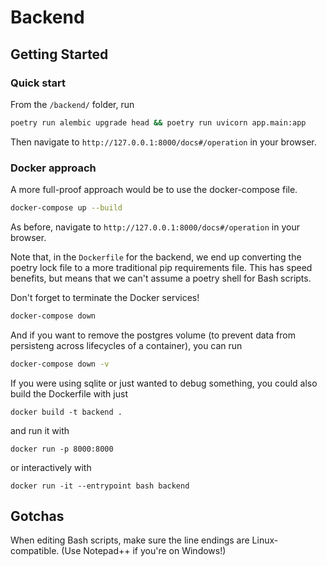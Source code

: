 # Backend

## Getting Started

### Quick start

From the `/backend/` folder, run

```bash
poetry run alembic upgrade head && poetry run uvicorn app.main:app
```

Then navigate to `http://127.0.0.1:8000/docs#/operation` in your browser.

### Docker approach

A more full-proof approach would be to use the docker-compose file.

```bash
docker-compose up --build
```

As before, navigate to `http://127.0.0.1:8000/docs#/operation` in your browser.

Note that, in the `Dockerfile` for the backend, we end up converting the poetry lock file to a more traditional pip requirements file. This has speed benefits, but means that we can't assume a poetry shell for Bash scripts.

Don't forget to terminate the Docker services!

```bash
docker-compose down
```

And if you want to remove the postgres volume (to prevent data from persisteng across lifecycles of a container), you can run

```bash
docker-compose down -v
```

If you were using sqlite or just wanted to debug something, you could also build the Dockerfile with just

```
docker build -t backend .
```

and run it with

```
docker run -p 8000:8000
```

or interactively with

```
docker run -it --entrypoint bash backend
```

## Gotchas

When editing Bash scripts, make sure the line endings are Linux-compatible. (Use Notepad++ if you're on Windows!)
